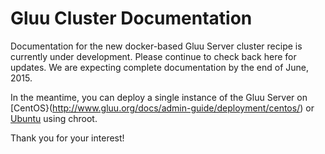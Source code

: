# Gluu Cluster Documentation

Documentation for the new docker-based Gluu Server cluster recipe is currently under development. Please continue to check back here for updates. We are expecting complete documentation by the end of June, 2015. 

In the meantime, you can deploy a single instance of the Gluu Server on [CentOS}(http://www.gluu.org/docs/admin-guide/deployment/centos/) or [Ubuntu](http://www.gluu.org/docs/admin-guide/deployment/ubuntu/) using chroot. 

Thank you for your interest! 
